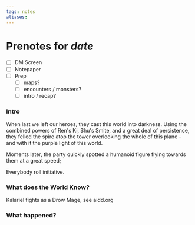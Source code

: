 ```yaml
---
tags: notes
aliases:
---
```


# Prenotes for *date*
- [ ] DM Screen
- [ ] Notepaper
- [ ] Prep
	- [ ] maps?
	- [ ] encounters / monsters?
	- [ ] intro / recap?

### Intro

When last we left our heroes, they cast this world into darkness. Using the combined powers of Ren's Ki, Shu's Smite, and a great deal of persistence, they felled the spire atop the tower overlooking the whole of this plane - and with it the purple light of this world.

Moments later, the party quickly spotted a humanoid figure flying towards them at a great speed;

Everybody roll initiative.

### What does the World Know?

Kalariel fights as a Drow Mage, see aidd.org

### What happened?